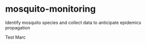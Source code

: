 # mosquito-monitoring
Identify mosquito species and collect data to anticipate epidemics propagation


Test Marc